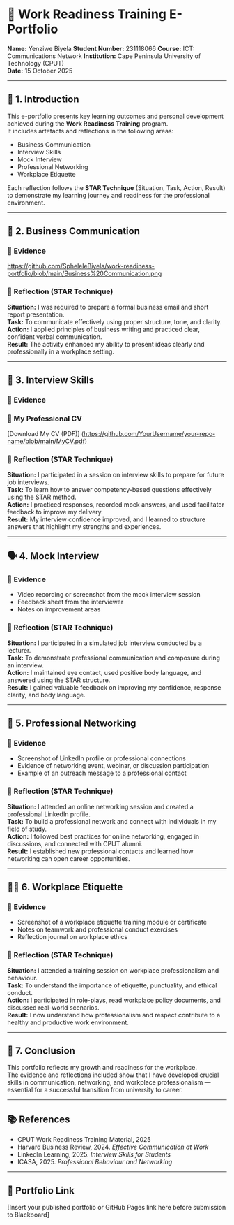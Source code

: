 # 🌟 Work Readiness Training E-Portfolio

**Name:** Yenziwe Biyela
**Student Number:** 231118066 
**Course:** ICT: Communications Network
**Institution:** Cape Peninsula University of Technology (CPUT)  
**Date:** 15 October 2025  

---

## 🧩 1. Introduction

This e-portfolio presents key learning outcomes and personal development achieved during the **Work Readiness Training** program.  
It includes artefacts and reflections in the following areas:

- Business Communication  
- Interview Skills  
- Mock Interview  
- Professional Networking  
- Workplace Etiquette  

Each reflection follows the **STAR Technique** (Situation, Task, Action, Result) to demonstrate my learning journey and readiness for the professional environment.

---

## 🧠 2. Business Communication

### 📎 Evidence
https://github.com/SpheleleBiyela/work-readiness-portfolio/blob/main/Business%20Communication.png

### 💭 Reflection (STAR Technique)

**Situation:** I was required to prepare a formal business email and short report presentation.  
**Task:** To communicate effectively using proper structure, tone, and clarity.  
**Action:** I applied principles of business writing and practiced clear, confident verbal communication.  
**Result:** The activity enhanced my ability to present ideas clearly and professionally in a workplace setting.

---

## 💼 3. Interview Skills

### 📎 Evidence
### 📄 My Professional CV
[Download My CV (PDF)] (https://github.com/YourUsername/your-repo-name/blob/main/MyCV.pdf)


### 💭 Reflection (STAR Technique)

**Situation:** I participated in a session on interview skills to prepare for future job interviews.  
**Task:** To learn how to answer competency-based questions effectively using the STAR method.  
**Action:** I practiced responses, recorded mock answers, and used facilitator feedback to improve my delivery.  
**Result:** My interview confidence improved, and I learned to structure answers that highlight my strengths and experiences.

---

## 🗣️ 4. Mock Interview

### 📎 Evidence
- Video recording or screenshot from the mock interview session  
- Feedback sheet from the interviewer  
- Notes on improvement areas  

### 💭 Reflection (STAR Technique)

**Situation:** I participated in a simulated job interview conducted by a lecturer.  
**Task:** To demonstrate professional communication and composure during an interview.  
**Action:** I maintained eye contact, used positive body language, and answered using the STAR structure.  
**Result:** I gained valuable feedback on improving my confidence, response clarity, and body language.

---

## 🤝 5. Professional Networking

### 📎 Evidence
- Screenshot of LinkedIn profile or professional connections  
- Evidence of networking event, webinar, or discussion participation  
- Example of an outreach message to a professional contact  

### 💭 Reflection (STAR Technique)

**Situation:** I attended an online networking session and created a professional LinkedIn profile.  
**Task:** To build a professional network and connect with individuals in my field of study.  
**Action:** I followed best practices for online networking, engaged in discussions, and connected with CPUT alumni.  
**Result:** I established new professional contacts and learned how networking can open career opportunities.

---

## 🧍‍♂️ 6. Workplace Etiquette

### 📎 Evidence
- Screenshot of a workplace etiquette training module or certificate  
- Notes on teamwork and professional conduct exercises  
- Reflection journal on workplace ethics  

### 💭 Reflection (STAR Technique)

**Situation:** I attended a training session on workplace professionalism and behaviour.  
**Task:** To understand the importance of etiquette, punctuality, and ethical conduct.  
**Action:** I participated in role-plays, read workplace policy documents, and discussed real-world scenarios.  
**Result:** I now understand how professionalism and respect contribute to a healthy and productive work environment.

---

## 🧩 7. Conclusion

This portfolio reflects my growth and readiness for the workplace.  
The evidence and reflections included show that I have developed crucial skills in communication, networking, and workplace professionalism — essential for a successful transition from university to career.

---

## 📚 References

- CPUT Work Readiness Training Material, 2025  
- Harvard Business Review, 2024. *Effective Communication at Work*  
- LinkedIn Learning, 2025. *Interview Skills for Students*  
- ICASA, 2025. *Professional Behaviour and Networking*  

---

## 🔗 Portfolio Link

[Insert your published portfolio or GitHub Pages link here before submission to Blackboard]

